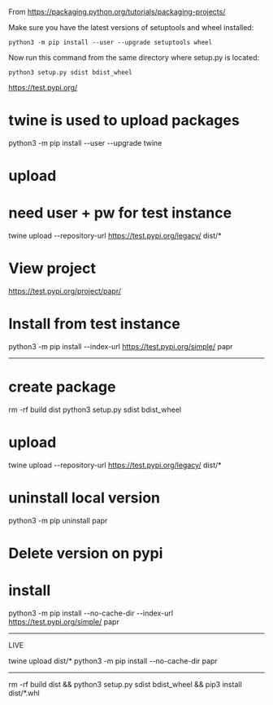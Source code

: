From https://packaging.python.org/tutorials/packaging-projects/

Make sure you have the latest versions of setuptools and wheel installed:

    python3 -m pip install --user --upgrade setuptools wheel

Now run this command from the same directory where setup.py is located:

    python3 setup.py sdist bdist_wheel

https://test.pypi.org/
# twine is used to upload packages
python3 -m pip install --user --upgrade twine

# upload
# need user + pw for test instance
twine upload --repository-url https://test.pypi.org/legacy/ dist/*
# View project
https://test.pypi.org/project/papr/
# Install from test instance
python3 -m pip install --index-url https://test.pypi.org/simple/ papr


-------------------------------------------------------------------------------


# create package
rm -rf build dist
python3 setup.py sdist bdist_wheel
# upload
twine upload --repository-url https://test.pypi.org/legacy/ dist/*
# uninstall local version
python3 -m pip uninstall papr
# Delete version on pypi
# install
python3 -m pip install --no-cache-dir --index-url https://test.pypi.org/simple/ papr


---------------
LIVE

twine upload dist/*
python3 -m pip install --no-cache-dir papr


----------------

rm -rf build dist && python3 setup.py sdist bdist_wheel && pip3 install dist/*.whl

